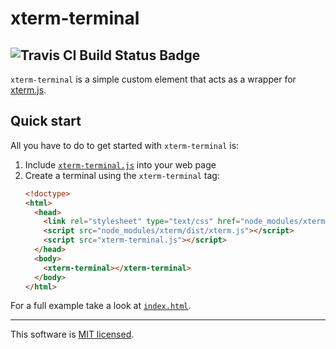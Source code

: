 # xterm-terminal
![Travis CI Build Status Badge](https://travis-ci.org/parisk/xterm-terminal.svg?branch=master)
---

`xterm-terminal` is a simple custom element that acts as a wrapper for [xterm.js](https://github.com/sourcelair/xterm.js).

## Quick start

All you have to do to get started with `xterm-terminal` is:

1. Include [`xterm-terminal.js`](xterm-terminal.js) into your web page
2. Create a terminal using the `xterm-terminal` tag:
    ```html
    <!doctype>
    <html>
      <head>
        <link rel="stylesheet" type="text/css" href="node_modules/xterm/dist/xterm.css" />
        <script src="node_modules/xterm/dist/xterm.js"></script>
        <script src="xterm-terminal.js"></script>
      </head>
      <body>
        <xterm-terminal></xterm-terminal>
      </body>
    </html>
    ```

For a full example take a look at [`index.html`](index.html).

---
This software is [MIT licensed](LICENSE.md).
